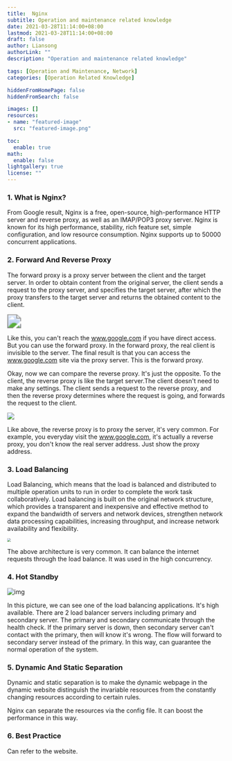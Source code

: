 ```yaml
---
title:  Nginx
subtitle: Operation and maintenance related knowledge
date: 2021-03-28T11:14:00+08:00
lastmod: 2021-03-28T11:14:00+08:00
draft: false
author: Liansong
authorLink: ""
description: "Operation and maintenance related knowledge"

tags: [Operation and Maintenance, Network]
categories: [Operation Related Knowledge]

hiddenFromHomePage: false
hiddenFromSearch: false

images: []
resources:
- name: "featured-image"
  src: "featured-image.png"

toc:
  enable: true
math:
  enable: false
lightgallery: true
license: ""
---
```


### 1. What is Nginx?

From Google result, Nginx is a free, open-source, high-performance HTTP server and reverse proxy, as well as an IMAP/POP3 proxy server. Nginx is known for its high performance, stability, rich feature set, simple configuration, and low resource consumption. Nginx supports up to 50000 concurrent applications.

### 2. Forward And Reverse Proxy

The forward proxy is a proxy server between the client and the target server.  In order to obtain content from the original server, the client sends a request to the proxy server, and specifies the target server, after which the proxy transfers to the target server and returns the obtained content to the client. 

<img src="https://cdn.jsdelivr.net/gh/yeliansong/github-blog-PIC/blog-images/007S8ZIlgy1gf4iaf9a6xj317s0i6dlj.jpg" style="zoom:200%;" />

Like this, you can't reach the www.google.com if you have direct access. But you can use the forward proxy. In the forward proxy, the real client is invisible to the server. The final result is that you can access the www.google.com site via the proxy server. This is the forward proxy.

Okay, now we can compare the reverse proxy. It's just the opposite. To the client, the reverse proxy is like the target server.The client doesn't need to make any settings. The client sends a request to the reverse proxy, and then the reverse proxy determines where the request is going, and forwards the request to the client. 

![](https://cdn.jsdelivr.net/gh/yeliansong/github-blog-PIC/blog-images/007S8ZIlgy1gf4j1ik578j31qa0i4tdk.jpg)

Like above, the reverse proxy is to proxy the server, it's very common. For example, you everyday visit the www.google.com, it's actually a reverse proxy, you don't know the real server address. Just show the proxy address.

### 3. Load Balancing

Load Balancing, which means that the load is balanced and distributed to multiple operation units to run in order to complete the work task collaboratively. Load balancing is built on the original network structure, which provides a transparent and inexpensive and effective method to expand the bandwidth of servers and network devices, strengthen network data processing capabilities, increasing throughput, and increase network availability and flexibility.

<img src="https://cdn.jsdelivr.net/gh/yeliansong/github-blog-PIC/blog-images/007S8ZIlgy1gf4kh82548j30vd0u047l.jpg" style="zoom: 50%;" />

The above architecture is very common. It can balance the internet requests through the load balance. It was used in the high concurrency. 

### 4. Hot Standby

![img](https://user-gold-cdn.xitu.io/2018/7/4/16463cd149a85d6d?imageslim) 

In this picture, we can see one of the load balancing applications.  It's high available. There are 2 load balancer servers including primary and secondary server. The primary and secondary communicate through the health check. If the primary server is down, then secondary server can't contact with the primary, then will know it's wrong. The flow will forward to secondary server instead of the primary. In this way, can guarantee the normal operation of the system.

### 5. Dynamic And Static Separation

Dynamic and static separation is to make the dynamic webpage in the dynamic website distinguish the invariable resources from the constantly changing resources according to certain rules. 

Nginx can separate the resources via the config file. It can boost the performance in this way.

### 6. Best Practice

Can refer to the website.









 
